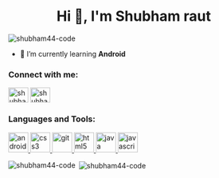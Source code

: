 <h1 align="center">Hi 👋, I'm Shubham raut</h1>
<p align="left"> <img src="https://komarev.com/ghpvc/?username=shubham44-code" alt="shubham44-code" /> </p>

- 🌱 I’m currently learning **Android**

<p align="left">
<h3 align="left">Connect with me:</h3>
<a href="https://linkedin.com/in/shubham-raut-8b185a1a6" target="blank"><img align="center" src="https://cdn.jsdelivr.net/npm/simple-icons@3.0.1/icons/linkedin.svg" alt="shubham-raut-8b185a1a6" height="30" width="40" /></a>
<a href="https://instagram.com/shubham__raut44" target="blank"><img align="center" src="https://cdn.jsdelivr.net/npm/simple-icons@3.0.1/icons/instagram.svg" alt="shubham__raut44" height="30" width="40" /></a>
</p>

<h3 align="left">Languages and Tools:</h3>
<p align="left"> <a href="https://developer.android.com" target="_blank"> <img src="https://devicons.github.io/devicon/devicon.git/icons/android/android-original-wordmark.svg" alt="android" width="40" height="40"/> </a> <a href="https://www.w3schools.com/css/" target="_blank"> <img src="https://devicons.github.io/devicon/devicon.git/icons/css3/css3-original-wordmark.svg" alt="css3" width="40" height="40"/> </a> <a href="https://git-scm.com/" target="_blank"> <img src="https://www.vectorlogo.zone/logos/git-scm/git-scm-icon.svg" alt="git" width="40" height="40"/> </a> <a href="https://www.w3.org/html/" target="_blank"> <img src="https://devicons.github.io/devicon/devicon.git/icons/html5/html5-original-wordmark.svg" alt="html5" width="40" height="40"/> </a> <a href="https://www.java.com" target="_blank"> <img src="https://devicons.github.io/devicon/devicon.git/icons/java/java-original-wordmark.svg" alt="java" width="40" height="40"/> </a> <a href="https://developer.mozilla.org/en-US/docs/Web/JavaScript" target="_blank"> <img src="https://devicons.github.io/devicon/devicon.git/icons/javascript/javascript-original.svg" alt="javascript" width="40" height="40"/> </a> </p>

<p><img align="left" src="https://github-readme-stats.vercel.app/api/top-langs/?username=shubham44-code&layout=compact" alt="shubham44-code" /></p>

<p>&nbsp;<img align="center" src="https://github-readme-stats.vercel.app/api?username=shubham44-code&show_icons=true" alt="shubham44-code" /></p>


